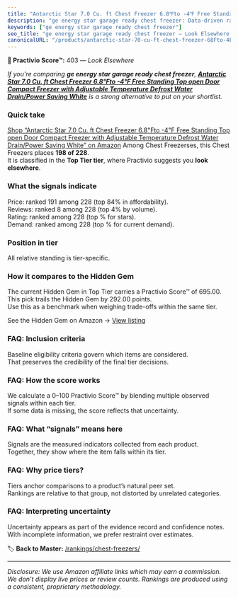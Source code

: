 ```yaml
---
title: "Antarctic Star 7.0 Cu. ft Chest Freezer 6.8℉to -4℉ Free Standing Top open Door Compact Freezer with Adjustable Temperature Defrost Water Drain/Power Saving White"
description: "ge energy star garage ready chest freezer: Data-driven ranking using the Practivio Score™. Positioned by quality, value, demand, findability, momentum."
keywords: ["ge energy star garage ready chest freezer"]
seo_title: "ge energy star garage ready chest freezer — Look Elsewhere (2025)"
canonicalURL: "/products/antarctic-star-70-cu-ft-chest-freezer-68Fto-4F-free-standing-top-open-door-compact-freezer-with-adjustable-temperature-defrost-water-drainpower-saving-white-B0FNWPFJ92/"
---
```


**🚫 Practivio Score™:** 403 — _Look Elsewhere_


*If you're comparing **ge energy star garage ready chest freezer**, **[Antarctic Star 7.0 Cu. ft Chest Freezer 6.8℉to -4℉ Free Standing Top open Door Compact Freezer with Adjustable Temperature Defrost Water Drain/Power Saving White](https://www.amazon.com/dp/B0FNWPFJ92?tag=practivio-20)** is a strong alternative to put on your shortlist.*
### Quick take
[Shop “Antarctic Star 7.0 Cu. ft Chest Freezer 6.8℉to -4℉ Free Standing Top open Door Compact Freezer with Adjustable Temperature Defrost Water Drain/Power Saving White” on Amazon](https://www.amazon.com/dp/B0FNWPFJ92?tag=practivio-20)
Among Chest Freezerses, this Chest Freezers places **198 of 228**.  
It is classified in the **Top Tier tier**, where Practivio suggests you **look elsewhere**.

### What the signals indicate
Price: ranked 191 among 228 (top 84% in affordability).  
Reviews: ranked 8 among 228 (top 4% by volume).  
Rating: ranked  among 228 (top % for stars).  
Demand: ranked  among 228 (top % for current demand).

### Position in tier
All relative standing is tier-specific.

### How it compares to the Hidden Gem
The current Hidden Gem in Top Tier carries a Practivio Score™ of 695.00.  
This pick trails the Hidden Gem by 292.00 points.  
Use this as a benchmark when weighing trade-offs within the same tier.  

See the Hidden Gem on Amazon → [View listing](https://www.amazon.com/dp/B08P6CS4SW?tag=practivio-20)

### FAQ: Inclusion criteria
Baseline eligibility criteria govern which items are considered.  
That preserves the credibility of the final tier decisions.

### FAQ: How the score works
We calculate a 0–100 Practivio Score™ by blending multiple observed signals within each tier.  
If some data is missing, the score reflects that uncertainty.

### FAQ: What “signals” means here
Signals are the measured indicators collected from each product.  
Together, they show where the item falls within its tier.

### FAQ: Why price tiers?
Tiers anchor comparisons to a product’s natural peer set.  
Rankings are relative to that group, not distorted by unrelated categories.

### FAQ: Interpreting uncertainty
Uncertainty appears as part of the evidence record and confidence notes.  
With incomplete information, we prefer restraint over estimates.


🏷️ **Back to Master:** [/rankings/chest-freezers/](/rankings/chest-freezers/)

---
_Disclosure: We use Amazon affiliate links which may earn a commission. We don’t display live prices or review counts. Rankings are produced using a consistent, proprietary methodology._
